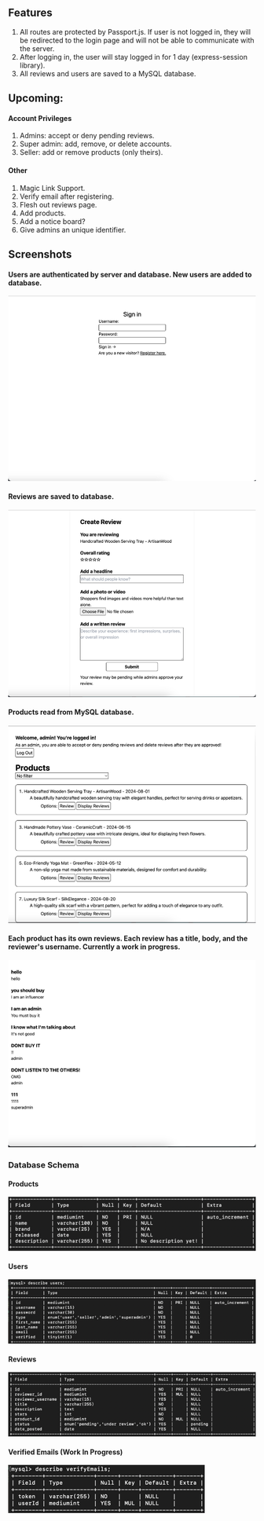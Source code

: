 ## Features
1. All routes are protected by Passport.js. If user is not logged in, they will be redirected to the login page and will not be able to communicate with the server.
2. After logging in, the user will stay logged in for 1 day (express-session library).
3. All reviews and users are saved to a MySQL database.

## Upcoming:
#### Account Privileges
1. Admins: accept or deny pending reviews.
2. Super admin: add, remove, or delete accounts.
3. Seller: add or remove products (only theirs).
#### Other
1. Magic Link Support.
2. Verify email after registering.
3. Flesh out reviews page.
4. Add products.
5. Add a notice board?
6. Give admins an unique identifier.

## Screenshots
#### Users are authenticated by server and database. New users are added to database.
![Screenshot of sign in page](README_screenshots/sign_in_page.png)
#### Reviews are saved to database.
![create review page](README_screenshots/create_review_page.png)
#### Products read from MySQL database.
![products_page.png](README_screenshots/products_page.png)
#### Each product has its own reviews. Each review has a title, body, and the reviewer's username. Currently a work in progress.
![reviews page](README_screenshots/reviews_page.png)

### Database Schema
#### Products
![products table databaase](products_table.png)
#### Users
![users table database](users_table.png)
#### Reviews
![reviews table database](reviews_table.png)

#### Verified Emails (Work In Progress)
![verified emails database](verified_emails_table.png)
